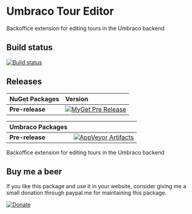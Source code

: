 # Umbraco Tour Editor

Backoffice extension for editing tours in the Umbraco backend

## Build status

[![Build status](https://ci.appveyor.com/api/projects/status/vqk2mxw245qxnnf8?svg=true)](https://ci.appveyor.com/project/dawoe/umbraco-tour-editor)

## Releases

|NuGet Packages    |Version           |
|:-----------------|:-----------------|
|**Pre-release**|[![MyGet Pre Release](https://img.shields.io/myget/dawoe-umbraco/vpre/Our.Umbraco.TourEditor.svg)](https://www.myget.org/feed/dawoe-umbraco/package/nuget/Our.Umbraco.TourEditor)

|Umbraco Packages  |                  |
|:-----------------|:-----------------|
|**Pre-release**| [![AppVeyor Artifacts](https://img.shields.io/badge/appveyor-umbraco-orange.svg)](https://ci.appveyor.com/project/dawoe/umbraco-tour-editor/build/artifacts)

Backoffice extension for editing tours in the Umbraco backend

## Buy me a beer ##

If you like this package and use it in your website, consider giving me a small donation through paypal.me for maintaining this package.

[![Donate](https://img.shields.io/badge/donate-paypal.me-blue.svg)](https://www.paypal.me/dawoe21)
